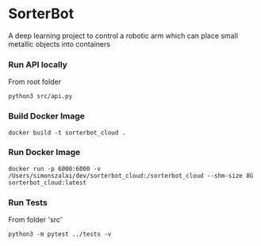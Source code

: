 # SorterBot
A deep learning project to control a robotic arm which can place small metallic objects into containers

### Run API locally
From root folder
```
python3 src/api.py
```

### Build Docker Image
```
docker build -t sorterbot_cloud .
```

### Run Docker Image
```
docker run -p 6000:6000 -v /Users/simonszalai/dev/sorterbot_cloud:/sorterbot_cloud --shm-size 8G sorterbot_cloud:latest
```

### Run Tests
From folder 'src'
```
python3 -m pytest ../tests -v
```
